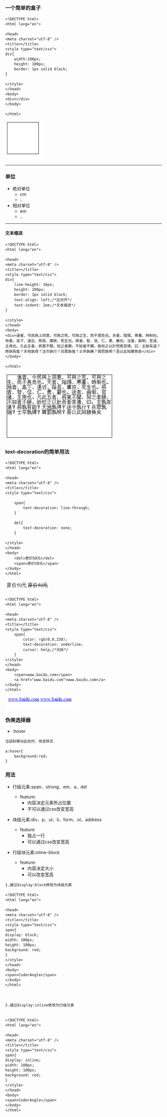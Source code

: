 ### 一个简单的盒子

```
<!DOCTYPE html>
<html lang="en">

<head>
<meta charset="utf-8" />
<title></title>
<style type="text/css">
div{
    width:100px;
    height: 100px;
    border: 1px solid black;
}

</style>
</head>
<body>
<div></div>
</body>

</html>
```

![](/assets/14.2.10.3-01.png)

---

### 单位

* 绝对单位
  * cm
  * ..
* 相对单位
  * em
  * ..

---

#### 文本缩进

```
<!DOCTYPE html>
<html lang="en">

<head>
<meta charset="utf-8" />
<title></title>
<style type="text/css">
div{
    line-height: 16px;
    height: 200px;
    border: 1px solid black;
    text-align: left;/*左对齐*/
    text-indent: 2em;/*文本缩进*/
}

</style>
</head>
<body>
<div>道者，令民與上同意，可與之死，可與之生，而不畏危也。天者，陰陽、寒暑、時制也。地者，高下、遠近、險易、廣狹、死生也。將者，智、信、仁、勇、嚴也。法者，曲制、官道、主用也。凡此五者，將莫不聞，知之者勝，不知者不勝。故校之以計而索其情，曰：主孰有道？將孰有能？天地孰得？法令孰行？兵眾孰強？士卒孰練？賞罰孰明？吾以此知勝負矣</div>
</body>

</html>
```

![](/assets/14.2.10.3-02.png)

### text-decoration的简单用法

```
<!DOCTYPE html>
<html lang="en">

<head>
<meta charset="utf-8" />
<title></title>
<style type="text/css">

    span{
        text-decoration: line-through;
    }

    del{
        text-decoration: none;
    }

</style>
</head>
<body>
    <del>原价50元</del>
    <span>原价50元</span>
</body>
</html>
```

![](/assets/14.2.10.3-03.png)

```
<!DOCTYPE html>
<html lang="en">

<head>
<meta charset="utf-8" />
<title></title>
<style type="text/css">
    span{
        color: rgb(0,0,238);
        text-decoration: underline;
        cursor: help;/*光标*/
    }
</style>
</head>
<body>
    <span>www.baidu.com</span>
    <a href="www.baidu.com">www.baidu.com</a>
</body>
</html>
```

![](/assets/14.2.10.3-04.png)

### 伪类选择器

* :hover

```
当鼠标移动此处时，改变样式

a:hover{
    background:red;
}
```

### 用法

* 行级元素:span、strong、em、a、del
  * feature:
    * 内容决定元素所占位置
    * 不可以通过css改变宽高
* 块级元素:div、p、ul、li、form、ol、address

  * feature
    * 独占一行
    * 可以通过css改变宽高

* 行级块元素:inline-block

  * feature:
    * 内容决定大小
    * 可以改变宽高

```
1.通过display:block修改为块级元素

<!DOCTYPE html>
<html lang="en">

<head>
<meta charset="utf-8" />
<title></title>
<style type="text/css">
span{
display: block;
width: 100px;
height: 100px;
background: red;
}
</style>
</head>
<body>
<span>CoderAngle</span>
</body>
</html>



2.通过display:inline修改为行级元素


<!DOCTYPE html>
<html lang="en">

<head>
<meta charset="utf-8" />
<title></title>
<style type="text/css">
span{
display: inline;
width: 100px;
height: 100px;
background: red;
}
</style>
</head>
<body>
<span>CoderAngle</span>
</body>
</html>
```



